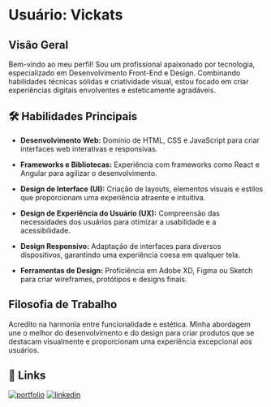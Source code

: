 # Usuário: Vickats


## Visão Geral

Bem-vindo ao meu perfil! Sou um profissional apaixonado por tecnologia, especializado em Desenvolvimento Front-End e Design. Combinando habilidades técnicas sólidas e criatividade visual, estou focado em criar experiências digitais envolventes e esteticamente agradáveis.

## 🛠 Habilidades Principais

- **Desenvolvimento Web:** Domínio de HTML, CSS e JavaScript para criar interfaces web interativas e responsivas.

- **Frameworks e Bibliotecas:** Experiência com frameworks como React e Angular para agilizar o desenvolvimento.

- **Design de Interface (UI):** Criação de layouts, elementos visuais e estilos que proporcionam uma experiência atraente e intuitiva.

- **Design de Experiência do Usuário (UX):** Compreensão das necessidades dos usuários para otimizar a usabilidade e a acessibilidade.

- **Design Responsivo:** Adaptação de interfaces para diversos dispositivos, garantindo uma experiência coesa em qualquer tela.

- **Ferramentas de Design:** Proficiência em Adobe XD, Figma ou Sketch para criar wireframes, protótipos e designs finais.



## Filosofia de Trabalho

Acredito na harmonia entre funcionalidade e estética. Minha abordagem une o melhor do desenvolvimento e do design para criar produtos que se destacam visualmente e proporcionam uma experiência excepcional aos usuários.


## 🔗 Links
[![portfolio](https://img.shields.io/badge/my_portfolio-000?style=for-the-badge&logo=ko-fi&logoColor=white)](https://github.com/vickats)
[![linkedin](https://img.shields.io/badge/linkedin-0A66C2?style=for-the-badge&logo=linkedin&logoColor=white)](https://www.linkedin.com/)




